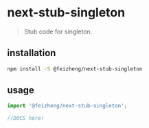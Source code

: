 # next-stub-singleton
> Stub code for singleton.

## installation
```bash
npm install -S @feizheng/next-stub-singleton
```

## usage
```js
import '@feizheng/next-stub-singleton';

//DOCS here!
```
